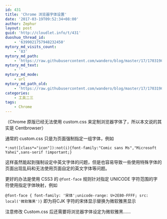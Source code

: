 ```yaml
---
id: 431
title: 'Chrome 浏览器字体设置'
date: '2017-03-19T09:52:34+08:00'
author: Zephur
layout: post
guid: 'http://cloudlet.info/t/431'
duoshuo_thread_id:
    - '6399021757948232450'
mytory_md_visits_count:
    - '83'
mytory_md_path:
    - 'https://raw.githubusercontent.com/wandero/blog/master/17/170319Chrome%20%E6%B5%8F%E8%A7%88%E5%99%A8%E5%AD%97%E4%BD%93%E8%AE%BE%E7%BD%AE.md'
mytory_md_text:
    - ''
mytory_md_mode:
    - url
mytory_md_path_old:
    - 'https://raw.githubusercontent.com/wandero/blog/master/17/170319Chrome%20%E6%B5%8F%E8%A7%88%E5%99%A8%E5%AD%97%E4%BD%93%E8%AE%BE%E7%BD%AE.md'
categories:
    - 工具二三
tags:
    - Chrome
---
```


（Chrome 原版已经无法使用 custom.css 来定制浏览器字体了，所以本文说的其实是 Centbrowser）

通常的 custom.css 只是为页面强制指定一组字体，例如

`*:not([class*="icon"]):not(i){font-family:"Comic sans Ms","Microsoft Yahei",sans-serif !important;}`

这样虽然能起到强制设定中英文字体的问题，但是也容易导致一些使用特殊字体的页面出现乱码和无法使用页面自定的英文字体等问题。

更好的办法是使用 CSS3 的 `@font-face` 规则针对指定 UNICODE 字符范围的字符使用指定字体映射，例如

`@font-face { font-family: '宋体';unicode-range: U+2E80-FFFF; src: local('微软雅黑')}` 即为将CJK 字符的宋体显示替换为微软雅黑显示

注意修改 Custom.css 后还需要将浏览器字体设定为微软雅黑……